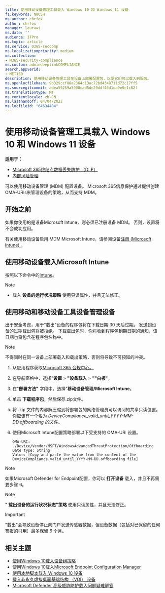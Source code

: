 ```yaml
---
title: 使用移动设备管理工具载入 Windows 10 和 Windows 11 设备
f1.keywords: NOCSH
ms.author: chrfox
author: chrfox
manager: laurawi
ms.date: ''
audience: ITPro
ms.topic: article
ms.service: O365-seccomp
ms.localizationpriority: medium
ms.collection:
- M365-security-compliance
ms.custom: admindeeplinkCOMPLIANCE
search.appverid:
- MET150
description: 使用移动设备管理工具在设备上部署配置包，以便它们可以载入到服务。
ms.openlocfilehash: 9b329ccf86a2364c13ac72bd4348711d72c17ff5
ms.sourcegitcommit: adea59259a5900cad5de29ddf46d1ca9e9e1c82f
ms.translationtype: MT
ms.contentlocale: zh-CN
ms.lasthandoff: 04/04/2022
ms.locfileid: "64634484"
---
```

# <a name="onboard-windows-10-and-windows-11-devices-using-mobile-device-management-tools"></a>使用移动设备管理工具载入 Windows 10 和 Windows 11 设备

**适用于：**

- [Microsoft 365终结点数据丢失防护 （DLP）](./endpoint-dlp-learn-about.md)
- [内部风险管理](insider-risk-management.md#learn-about-insider-risk-management-in-microsoft-365)

可以使用移动设备管理 (MDM) 配置设备。 Microsoft 365信息保护通过提供创建OMA-URIs来管理设备的策略，从而支持 MDM。


## <a name="before-you-begin"></a>开始之前
如果你使用的是设备Microsoft Intune，则必须已注册设备 MDM。 否则，设置将不会成功应用。 

有关使用移动设备启用 MDM Microsoft Intune，请参阅设备[注册 (Microsoft Intune) ](/mem/intune/enrollment/device-enrollment)。

## <a name="onboard-devices-using-microsoft-intune"></a>使用移动设备载入Microsoft Intune

按照以下命令中的[Intune](/mem/intune/protect/advanced-threat-protection-configure)。
 
> [!NOTE]
> - 载入 **设备的运行状况策略** 使用只读属性，并且无法修正。

## <a name="offboard-and-monitor-devices-using-mobile-device-management-tools"></a>使用移动和移动设备工具设备管理设备

出于安全考虑，用于"载出"设备的程序包将在下载日期 30 天后过期。 发送到设备的过期载出包将被拒绝。 下载载出包时，你将收到程序包到期日期的通知，该日期也将包含在程序包名称中。

> [!NOTE]
> 不得同时在同一设备上部署载入和载出策略，否则将导致不可预知的冲突。

1. 从应用程序获取<a href="https://go.microsoft.com/fwlink/p/?linkid=2077149" target="_blank">Microsoft 365 合规中心。</a>

2. 在导航窗格中，选择"**设置** > **"设备载入** > **""白板"**。

3. 在"**部署方法"** 字段中，选择"**移动设备管理/Microsoft Intune**。

4. 单击 **下载程序包**，然后保存.zip文件。

5. 将 .zip 文件的内容解压缩到将部署包的网络管理员可以访问的共享只读位置。 你应该有一个名为 *DeviceCompliance_valid_until_YYYY-MM-DD.offboarding 的文件*。

6. 使用Microsoft Intune配置策略部署以下受支持的 OMA-URI 设置。

    ```text
    OMA-URI: ./Device/Vendor/MSFT/WindowsAdvancedThreatProtection/Offboarding
    Date type: String
    Value: [Copy and paste the value from the content of the DeviceCompliance_valid_until_YYYY-MM-DD.offboarding file]
    ```
> [!NOTE]
> 如果Microsoft Defender for Endpoint配置，你可以 **打开设备** 载入，并且不再需要步骤 6。

> [!NOTE]
> " **载出设备的运行状况状态"策略** 使用只读属性，并且无法修正。

> [!IMPORTANT]
> "载出"会导致设备停止向门户发送传感器数据，但设备数据（包括对已保留的任何警报的引用）最多保留 6 个月。

## <a name="related-topics"></a>相关主题
- [使用Windows 10载入设备组策略](device-onboarding-gp.md)
- [使用Windows 10载入Microsoft Endpoint Configuration Manager](device-onboarding-sccm.md)
- [使用本地脚本载入 Windows 10 设备](device-onboarding-script.md)
- [载入非永久虚拟桌面基础结构 （VDI） 设备](device-onboarding-vdi.md)
- [Microsoft Defender 高级威胁防护载入问题疑难解答](/windows/security/threat-protection/microsoft-defender-atp/troubleshoot-onboarding)
